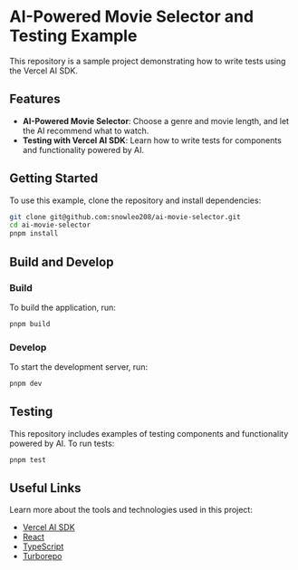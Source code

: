# AI-Powered Movie Selector and Testing Example

This repository is a sample project demonstrating how to write tests using the Vercel AI SDK.

## Features

- **AI-Powered Movie Selector**: Choose a genre and movie length, and let the AI recommend what to watch.
- **Testing with Vercel AI SDK**: Learn how to write tests for components and functionality powered by AI.

## Getting Started

To use this example, clone the repository and install dependencies:

```sh
git clone git@github.com:snowleo208/ai-movie-selector.git
cd ai-movie-selector
pnpm install
```

## Build and Develop

### Build

To build the application, run:

```sh
pnpm build
```

### Develop

To start the development server, run:

```sh
pnpm dev
```

## Testing

This repository includes examples of testing components and functionality powered by AI. To run tests:

```sh
pnpm test
```

## Useful Links

Learn more about the tools and technologies used in this project:

- [Vercel AI SDK](https://vercel.com/docs/ai)
- [React](https://reactjs.org/)
- [TypeScript](https://www.typescriptlang.org/)
- [Turborepo](https://turbo.build/repo/docs)
